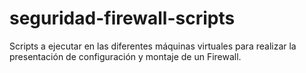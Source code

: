 # seguridad-firewall-scripts
Scripts a ejecutar en las diferentes máquinas virtuales para realizar la presentación de configuración y montaje de un Firewall.
